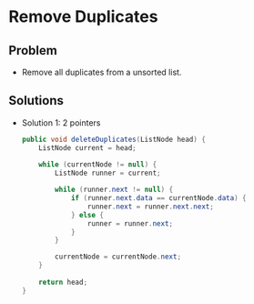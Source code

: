# Remove Duplicates

## Problem
- Remove all duplicates from a unsorted list.

## Solutions
- Solution 1: 2 pointers
  ```java
  public void deleteDuplicates(ListNode head) {
      ListNode current = head;
      
      while (currentNode != null) {
          ListNode runner = current;

          while (runner.next != null) {
              if (runner.next.data == currentNode.data) {
                  runner.next = runner.next.next;
              } else {
                  runner = runner.next;
              }
          }

          currentNode = currentNode.next;
      }
      
      return head;
  }
  ```

